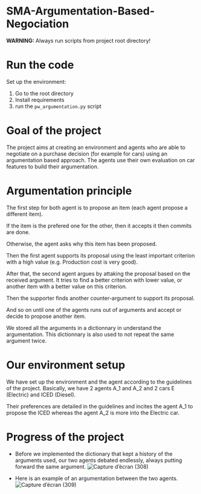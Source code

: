 # SMA-Argumentation-Based-Negociation

**WARNING:** Always run scripts from project root directory!

# Run the code

Set up the environment:

1. Go to the root directory
2. Install requirements
3. run the `pw_argumentation.py` script

# Goal of the project

The project aims at creating an environment and agents who are able to negotiate on a purchase decision (for example for cars) using an argumentation based approach. The agents use their own evaluation on car features to build their argumentation.

# Argumentation principle

The first step for both agent is to propose an item (each agent propose a different item).

If the item is the prefered one for the other, then it accepts it then commits are done.

Otherwise, the agent asks why this item has been proposed.

Then the first agent supports its proposal using the least important criterion with a high value (e.g. Production cost is very good).

After that, the second agent argues by attaking the proposal based on the received argument. It tries to find a better criterion with lower value, or another item with a better value on this criterion.

Then the supporter finds another counter-argument to support its proposal.

And so on until one of the agents runs out of arguments and accept or decide to propose another item.

We stored all the arguments in a dictionnary in understand the argumentation. This dictionnary is also used to not repeat the same argument twice. 

# Our environment setup

We have set up the environment and the agent according to the guidelines of the project. Basically, we have 2 agents A_1 and A_2 and 2 cars E (Electric) and ICED (Diesel).

Their preferences are detailed in the guidelines and incites the agent A_1 to propose the ICED whereas the agent A_2 is more into the Electric car.

# Progress of the project
- Before we implemented the dictionary that kept a history of the arguments used, our two agents debated endlessly, always putting forward the same argument.
![Capture d’écran (308)](https://user-images.githubusercontent.com/51906903/163631985-7c8884ae-1fc4-47f4-a2ce-c956078e83b5.png)

- Here is an example of an argumentation between the two agents.
![Capture d’écran (309)](https://user-images.githubusercontent.com/51906903/163631996-45713100-2d31-421c-835c-5757f67e68cc.png)

